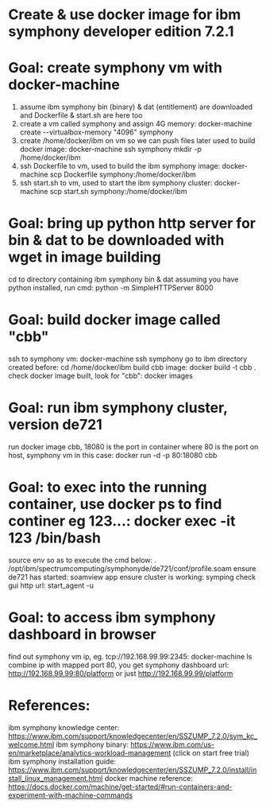# Create & use docker image for ibm symphony developer edition 7.2.1 

# Goal: create symphony vm with docker-machine
1. assume ibm symphony bin (binary) & dat (entitlement) are downloaded and Dockerfile & start.sh are here too
2. create a vm called symphony and assign 4G memory: docker-machine create --virtualbox-memory "4096" symphony
3. create /home/docker/ibm on vm so we can push files later used to build docker image: docker-machine ssh symphony mkdir -p /home/docker/ibm 
4. ssh Dockerfile to vm, used to build the ibm symphony image: docker-machine scp Dockerfile symphony:/home/docker/ibm 
5. ssh start.sh to vm, used to start the ibm symphony cluster: docker-machine scp start.sh symphony:/home/docker/ibm 

# Goal: bring up python http server for bin & dat to be downloaded with wget in image building
cd to directory containing ibm symphony bin & dat
assuming you have python installed, run cmd: python -m SimpleHTTPServer 8000

# Goal: build docker image called "cbb"
ssh to symphony vm: docker-machine ssh symphony
go to ibm directory created before: cd /home/docker/ibm
build cbb image: docker build -t cbb .
check docker image built, look for "cbb": docker images

# Goal: run ibm symphony cluster, version de721
run docker image cbb, 18080 is the port in container where 80 is the port on host, symphony vm in this case: docker run -d -p 80:18080 cbb

# Goal: to exec into the running container, use docker ps to find continer eg 123...: docker exec -it 123 /bin/bash
source env so as to execute the cmd below: . /opt/ibm/spectrumcomputing/symphonyde/de721/conf/profile.soam
ensure de721 has started: soamview app
ensure cluster is working: symping
check gui http url: start_agent -u

# Goal: to access ibm symphony dashboard in browser
find out symphony vm ip, eg. tcp://192.168.99.99:2345: docker-machine ls 
combine ip with mapped port 80, you get symphony dashboard url: http://192.168.99.99:80/platform or just http://192.168.99.99/platform

# References: 
ibm symphony knowledge center: https://www.ibm.com/support/knowledgecenter/en/SSZUMP_7.2.0/sym_kc_welcome.html
ibm symphony binary: https://www.ibm.com/us-en/marketplace/analytics-workload-management (click on start free trial)
ibm symphony installation guide: https://www.ibm.com/support/knowledgecenter/en/SSZUMP_7.2.0/install/install_linux_management.html
docker machine reference: https://docs.docker.com/machine/get-started/#run-containers-and-experiment-with-machine-commands


